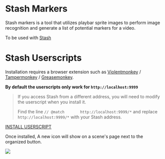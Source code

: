 # Stash Markers

Stash markers is a tool that utilizes playbar sprite images to perform image recognition and generate a list of potential markers for a video.

To be used with [Stash](https://github.com/stashapp/stash)

# Stash Userscripts

Installation requires a browser extension such as [Violentmonkey](https://violentmonkey.github.io/) / [Tampermonkey](https://www.tampermonkey.net/) / [Greasemonkey](https://www.greasespot.net/).

**By default the userscripts only work for `http://localhost:9999`**

> If you access Stash from a different address, you will need to modify the userscript when you install it.
>
> Find the line `// @match       http://localhost:9999/*` and replace `http://localhost:9999/*` with your Stash address.

[INSTALL USERSCRIPT](dist/stashmarkers.user.js?raw=1)

Once installed, A new icon will show on a scene's page next to the organized button.

![](_media/tag_scan_icon.png)
